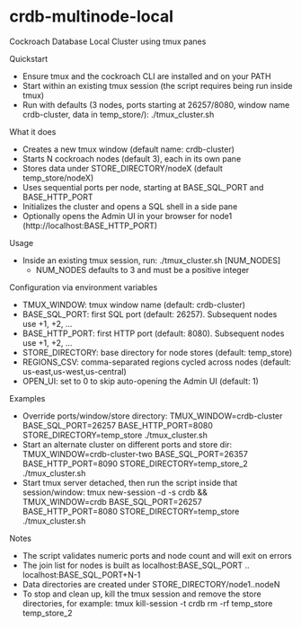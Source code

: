 # crdb-multinode-local
Cockroach Database Local Cluster using tmux panes

Quickstart
- Ensure tmux and the cockroach CLI are installed and on your PATH
- Start within an existing tmux session (the script requires being run inside tmux)
- Run with defaults (3 nodes, ports starting at 26257/8080, window name crdb-cluster, data in temp_store/):
  ./tmux_cluster.sh

What it does
- Creates a new tmux window (default name: crdb-cluster)
- Starts N cockroach nodes (default 3), each in its own pane
- Stores data under STORE_DIRECTORY/nodeX (default temp_store/nodeX)
- Uses sequential ports per node, starting at BASE_SQL_PORT and BASE_HTTP_PORT
- Initializes the cluster and opens a SQL shell in a side pane
- Optionally opens the Admin UI in your browser for node1 (http://localhost:BASE_HTTP_PORT)

Usage
- Inside an existing tmux session, run:
  ./tmux_cluster.sh [NUM_NODES]
  - NUM_NODES defaults to 3 and must be a positive integer

Configuration via environment variables
- TMUX_WINDOW: tmux window name (default: crdb-cluster)
- BASE_SQL_PORT: first SQL port (default: 26257). Subsequent nodes use +1, +2, ...
- BASE_HTTP_PORT: first HTTP port (default: 8080). Subsequent nodes use +1, +2, ...
- STORE_DIRECTORY: base directory for node stores (default: temp_store)
- REGIONS_CSV: comma-separated regions cycled across nodes (default: us-east,us-west,us-central)
- OPEN_UI: set to 0 to skip auto-opening the Admin UI (default: 1)

Examples
- Override ports/window/store directory:
  TMUX_WINDOW=crdb-cluster BASE_SQL_PORT=26257 BASE_HTTP_PORT=8080 STORE_DIRECTORY=temp_store ./tmux_cluster.sh
- Start an alternate cluster on different ports and store dir:
  TMUX_WINDOW=crdb-cluster-two BASE_SQL_PORT=26357 BASE_HTTP_PORT=8090 STORE_DIRECTORY=temp_store_2 ./tmux_cluster.sh
- Start tmux server detached, then run the script inside that session/window:
  tmux new-session -d -s crdb && TMUX_WINDOW=crdb BASE_SQL_PORT=26257 BASE_HTTP_PORT=8080 STORE_DIRECTORY=temp_store ./tmux_cluster.sh

Notes
- The script validates numeric ports and node count and will exit on errors
- The join list for nodes is built as localhost:BASE_SQL_PORT .. localhost:BASE_SQL_PORT+N-1
- Data directories are created under STORE_DIRECTORY/node1..nodeN
- To stop and clean up, kill the tmux session and remove the store directories, for example:
  tmux kill-session -t crdb
  rm -rf temp_store temp_store_2

